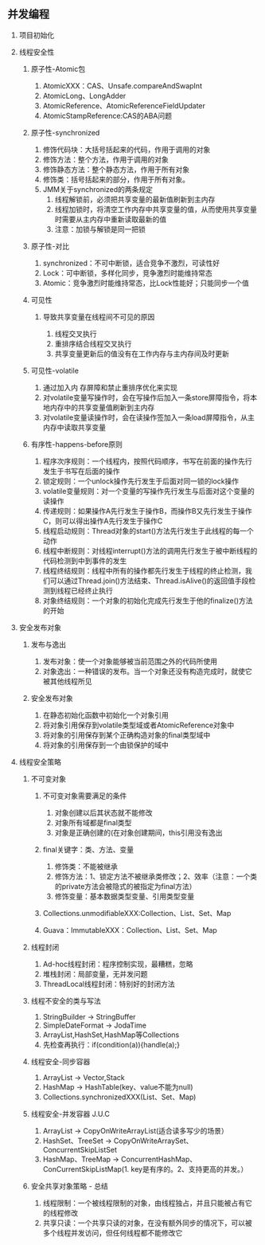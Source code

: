 ## 并发编程
1. 项目初始化
2. 线程安全性
	1. 原子性-Atomic包
		1. AtomicXXX：CAS、Unsafe.compareAndSwapInt
		2. AtomicLong、LongAdder
		3. AtomicReference、AtomicReferenceFieldUpdater
		4. AtomicStampReference:CAS的ABA问题

		
	2. 原子性-synchronized
		1. 修饰代码块：大括号括起来的代码，作用于调用的对象
		2. 修饰方法：整个方法，作用于调用的对象
		3. 修饰静态方法：整个静态方法，作用于所有对象
		4. 修饰类：括号括起来的部分，作用于所有对象。
		5. JMM关于synchronized的两条规定
			1. 线程解锁前，必须把共享变量的最新值刷新到主内存
			2. 线程加锁时，将清空工作内存中共享变量的值，从而使用共享变量时需要从主内存中重新读取最新的值
			3. 注意：加锁与解锁是同一把锁

	3. 原子性-对比

		1. synchronized：不可中断锁，适合竞争不激烈，可读性好
		2. Lock：可中断锁，多样化同步，竞争激烈时能维持常态
		3. Atomic：竞争激烈时能维持常态，比Lock性能好；只能同步一个值

	3. 可见性
		1. 导致共享变量在线程间不可见的原因

			1. 线程交叉执行
			2. 重排序结合线程交叉执行
			3. 共享变量更新后的值没有在工作内存与主内存间及时更新

	4. 可见性-volatile
		1. 通过加入内 存屏障和禁止重排序优化来实现
		2. 对volatile变量写操作时，会在写操作后加入一条store屏障指令，将本地内存中的共享变量值刷新到主内存
		3. 对volatile变量读操作时，会在读操作签加入一条load屏障指令，从主内存中读取共享变量

		
	5. 有序性-happens-before原则
		1. 程序次序规则：一个线程内，按照代码顺序，书写在前面的操作先行发生于书写在后面的操作
		2. 锁定规则：一个unlock操作先行发生于后面对同一锁的lock操作
		3. volatile变量规则：对一个变量的写操作先行发生与后面对这个变量的读操作
		4. 传递规则：如果操作A先行发生于操作B，而操作B又先行发生于操作C，则可以得出操作A先行发生于操作C
		5. 线程启动规则：Thread对象的start()方法先行发生于此线程的每一个动作
		6. 线程中断规则：对线程interrupt()方法的调用先行发生于被中断线程的代码检测到中到事件的发生
		7. 线程终结规则：线程中所有的操作都先行发生于线程的终止检测，我们可以通过Thread.join()方法结束、Thread.isAlive()的返回值手段检测到线程已经终止执行
		8. 对象终结规则：一个对象的初始化完成先行发生于他的finalize()方法的开始

3. 安全发布对象
	1. 发布与逸出
		1. 发布对象：使一个对象能够被当前范围之外的代码所使用
		2. 对象逸出：一种错误的发布。当一个对象还没有构造完成时，就使它被其他线程所见

	2. 安全发布对象
		1. 在静态初始化函数中初始化一个对象引用
		2. 将对象引用保存到volatile类型域或者AtomicReference对象中
		3. 将对象的引用保存到某个正确构造对象的final类型域中
		4. 将对象的引用保存到一个由锁保护的域中

4. 线程安全策略
	1. 不可变对象
		1. 不可变对象需要满足的条件
			1. 对象创建以后其状态就不能修改
			2. 对象所有域都是final类型
			3. 对象是正确创建的(在对象创建期间，this引用没有逸出

		2. final关键字：类、方法、变量

			1. 修饰类：不能被继承
			2. 修饰方法：1、锁定方法不被继承类修改；2、效率（注意：一个类的private方法会被隐式的被指定为final方法）
			3. 修饰变量：基本数据类型变量、引用类型变量

		3. Collections.unmodifiableXXX:Collection、List、Set、Map
		4. Guava：ImmutableXXX：Collection、List、Set、Map

	2. 线程封闭

		1. Ad-hoc线程封闭：程序控制实现，最糟糕，忽略
		2. 堆栈封闭：局部变量，无并发问题
		3. ThreadLocal线程封闭：特别好的封闭方法

	3. 线程不安全的类与写法
		1. StringBuilder -> StringBuffer
		2. SimpleDateFormat -> JodaTime
		3. ArrayList,HashSet,HashMap等Collections
		4. 先检查再执行：if(condition(a)){handle(a);}

	3. 线程安全-同步容器
		1. ArrayList -> Vector,Stack
		2. HashMap -> HashTable(key、value不能为null)
		3. Collections.synchronizedXXX(List、Set、Map)

	4. 线程安全-并发容器 J.U.C
		1. ArrayList -> CopyOnWriteArrayList(适合读多写少的场景）
		2. HashSet、TreeSet -> CopyOnWriteArraySet、ConcurrentSkipListSet
		3. HashMap、TreeMap -> ConcurrentHashMap、ConCurrentSkipListMap(1. key是有序的。2、支持更高的并发。）

	5. 安全共享对象策略 - 总结
		1. 线程限制：一个被线程限制的对象，由线程独占，并且只能被占有它的线程修改
		2. 共享只读：一个共享只读的对象，在没有额外同步的情况下，可以被多个线程并发访问，但任何线程都不能修改它